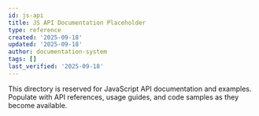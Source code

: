 ```yaml
---
id: js-api
title: JS API Documentation Placeholder
type: reference
created: '2025-09-18'
updated: '2025-09-18'
author: documentation-system
tags: []
last_verified: '2025-09-18'
---
```


This directory is reserved for JavaScript API documentation and examples. Populate with API references, usage guides, and code samples as they become available.

